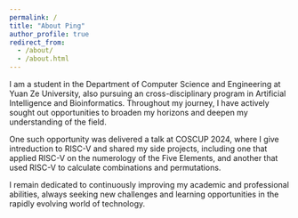 ```yaml
---
permalink: /
title: "About Ping"
author_profile: true
redirect_from: 
  - /about/
  - /about.html
---
```


I am a student in the Department of Computer Science and Engineering at Yuan Ze University, also pursuing an cross-disciplinary program in Artificial Intelligence and Bioinformatics. Throughout my journey, I have actively sought out opportunities to broaden my horizons and deepen my understanding of the field.

One such opportunity was delivered a talk at COSCUP 2024, where I give intreduction to RISC-V and shared my side projects, including one that applied RISC-V on the numerology of the Five Elements, and another that used RISC-V to calculate combinations and permutations.

I remain dedicated to continuously improving my academic and professional abilities, always seeking new challenges and learning opportunities in the rapidly evolving world of technology.
